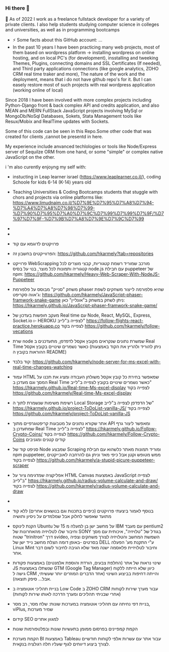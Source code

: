 ### Hi there 👋
 🔭 As of 2022 I work as a freelance fullstack developer for a variety of private clients.
I also help students studying computer science in colleges and universities, as well as in programming bootcamps
                                                                 
- ⚡ Some facts about this GitHub account: ...
- In the past 10 years I have been practicing many web projects, most of them based on wordpress platform -> installing wordpress on online hosting, and on local PC's (for development), insstalling and tweeking Themes, Plugins, connecting domains and SSL Certificates (If needed), and Third party applications connections (like google analytics, ZOHO CRM real time traker and more), The nature of the work and the deployment, means that i do not have github repo's for it. But I can easely restore most of such projects with real wordpress application (working online of local)

Since 2018 I have been involved with more complex projects including Python-Django front & back complex API and credits application, and also MEAN and MERN FullStack JavaScript projects involving MySql or MongoDb/NoSql Databases, Sokets, Stata Management tools like Resux/Mobix and RealTime updates with Sockets. 

Some of this code can be seen in this Repo.Some other code that was created for clients ,cannot be presentd in here. 

My experience include anvanced techlologies or tools like Node/Express server of Sequilze ORM from one hand, or some "simple" or complex native JavaScript on the other. 

 i 'm also curently enjoyng my self with:
- instucting  in Leap learner israel (https://www.leaplearner.co.il/), 
                                             coding Schoole for kids 6-14 (K-14) years old 
- Teaching Universities & Coding Bootcamps students that stuggle with chors and projects via online platforms like: 
                                              https://www.limudnaim.co.il/%D7%9E%D7%95%D7%A8%D7%94-%D7%A4%D7%A8%D7%98%D7%99-%D7%90%D7%95%D7%A0%D7%9C%D7%99%D7%99%D7%9F/%D7%97%D7%9F-%D7%9B%D7%A8%D7%9E%D7%9C%D7%99
                                              
                                                                        
 -
 -
- פרויקטים לדוגמא עם קוד
- הפרווייקטים בחשבון זה: https://github.com/hkarmely?tab=repositories

- פרוייקט WebScrapping מורכב שמוריד רשמת קטגוריות, קבצי מוצרים לכל קטגוריה ותמונות לכל מוצר, בנוי על בסיס node.js עם חבילת puppeteer של npm:
https://github.com/hkarmely/Heavy-Web-Scraper-With-NodeJS-Puppeteer
- משחק "סנייק" מבוסס על פלפורמת phaser שהיא פלפורמה לייצור משחקים לשפת ג'אווה סקריפט: 
 https://github.com/hkarmely/JavaScript-phaser-framwork-snake-game ניתן לשחק במשחק ב"אונליין" כאן: https://hkarmely.github.io/JavaScript-phaser-framwork-snake-game/
- מעקב חופשות בעדכון של Real time עם Node, React, MySQL, Express, Socket.io  ו- HEROKU
לצפייה ב"לייב"  https://follow-flights-react-practice.herokuapp.co 
לצפייה בקוד https://github.com/hkarmely/follow-vecations
- שרת node שמשרת נתונים שנקראים מקובץ אקסל לדפדפן, מתעדכנים ב Real Time כאשר נשמרים שינויים בקובץ אקסל (ניתן להוריד ולהריץ את הקוד באמצעות ההוראות בקובץ ה README)
- קוד בלבד: https://github.com/hkarmely/node-server-for-ms-excel-with-real-time-changes-watching 
- עמוד HTML שמאפשר בחירת כל קובץ אקסל משולחן העבודה ומציג את תכנו על המסך וגם מעדכן ב Real Time כאשר נשמרים שינויים בקובץ 
לצפייה ב"לייב" https://hkarmely.github.io/Real-time-Ms-excel-display
לצפייה בקוד https://github.com/hkarmely/Real-time-Ms-excel-display
- רשימת משימות שנשמרת לתוך ה Local Storage של הדפדפן
לצפייה ב"לייב"  https://hkarmely.github.io/project-ToDoList-vanilla-JS/
לצפייה בקוד https://github.com/hkarmely/project-ToDoList-vanilla-JS
- אתר שקורא נתונים על מטבעות קריפטוגרפיים מתוך API  ומאפשר ליצור גרף שמתעדכן ב  Real Time
לצפייה ב"לייב" https://hkarmely.github.io/Follow-Crypto-Coins/
לצפייה בקוד https://github.com/hkarmely/Follow-Crypto-Coins
קודים קטנים ומגניבים
- סניפט קוד של Node שמבצע Scraping ומוריד תמונות מאתר כלשהוא עם חבילת npm puppeteer, ממש מטופש וקטן אבל כיפי מאד וניתן גם להרחבה לאובייקטים 
לצפייה בקוד https://github.com/hkarmely/a-stupid-picure-puppeteer-scraper 
- אפליקציה שמדגימה ציור על HTML Canvas באמצעות JavaScript 
לצפייה ב"לייב" https://hkarmely.github.io/radius-volume-calculate-and-draw/ 
לצפייה בקוד https://github.com/hkarmely/radius-volume-calculate-and-draw 
-
- בנוסף לאמור ביצעתי פרויקטים (כיפיים בתכנות וגם בנושאים אחרים) ללא קוד מתועד שאפשר לחלוק אבל שמלמדים על ניסיון ותושיה 
- הקנת לינוקס Ubuntu על מחשב ישן בן למעלה מ 15 של IBM עם מעבד pentium2 וחיבור שלו לטלויזיה מהאחרונות של SONY בגודל של "טלויזיה", איכותית עם מסך שטוח "trinitron" דרך svideo, השמשת המחשב והטלויזיה לצורך משחקים וצפיה בסרטים
-באופן דומה הצלת מחשב נייד ישן של DELL ע"י התקנת מע' הפעלה Linux Mint וחיבור לטלויזיית פלאסמה ישנה מאד שלא הגיבה לחיבור לשום דבר אחר.  
- שינוי נראות של אתר (החלפת צבעים, הורדת והוספת אלמנטים) באמצעות פקודות JS שנשתלו באמצעות GTM (Google Tag Manager) כיוון שלא הייתה ללקוח גישה ל CRM והייתה דחיפות בביצוע השינוי (אחד הדברים המוזרים יותר שעשיתי, אבל... סיפק תוצאה). 
- בניית תהליכי אוטומציה ב Low Code ב ZOHO CRM עבור מערך שירות לקוחות (אחרי שבניתי תהליכים ומערך הדרכה לאותו שירות לקוחות) 
- בניית דפי נחיתה עם תהליכי אוטומציה במערכות שונות: שלח מסר, רב מסר, viPlus, שמיר מערכות
- קידום SEO למגוון אתרים
- הקמת קמפיינים בפרסום ממומן בתעשיות שונות ובפלטפורמות שונות 
- הקמת מערכת BI באמצעות Tableau עבור אתר עם עשרות אלפי לקוחות חודשיים  לצורך ביצוע דיווחים לגוף שעליו חלה רגולציה בנקאית.
                                              
<!--
**hkarmely/hkarmely** is a ✨ _special_ ✨ repository because its `README.md` (this file) appears on your GitHub profile.

Here are some ideas to get you started:

- 🔭 I’m currently working on ...
- 🌱 I’m currently learning ...
- 👯 I’m looking to collaborate on ...
- 🤔 I’m looking for help with ...
- 💬 Ask me about ...
- 📫 How to reach me: ...
- 😄 Pronouns: ...
- ⚡ Fun fact: ...
-->

